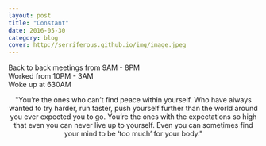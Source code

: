 ```yaml
---
layout: post
title: "Constant"
date: 2016-05-30
category: blog
cover: http://serriferous.github.io/img/image.jpeg
---
```

<div class="row">
<div class="col-md-8 col-md-offset-2">
<div class="row">
<div class="col-md-12">

Back to back meetings from 9AM - 8PM<br>
Worked from 10PM - 3AM<br>
Woke up at 630AM<br>


<div align="center">
"You’re the ones who can’t find peace within yourself. Who have always wanted to try harder, run faster, push yourself further than the world around you ever expected you to go. You’re the ones with the expectations so high that even you can never live up to yourself. Even you can sometimes find your mind to be ‘too much’ for your body."
  </div>

</div>
</div>
</div>            
</div>
